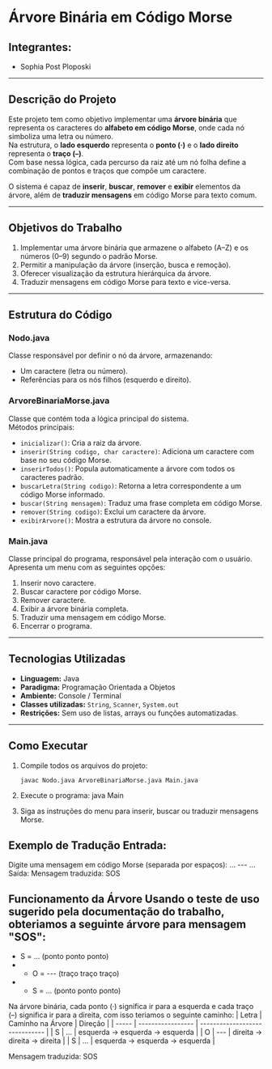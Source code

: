 # Árvore Binária em Código Morse

## Integrantes:
- Sophia Post Ploposki  

---

## Descrição do Projeto
Este projeto tem como objetivo implementar uma **árvore binária** que representa os caracteres do **alfabeto em código Morse**, onde cada nó simboliza uma letra ou número.  
Na estrutura, o **lado esquerdo** representa o **ponto (·)** e o **lado direito** representa o **traço (–)**.  
Com base nessa lógica, cada percurso da raiz até um nó folha define a combinação de pontos e traços que compõe um caractere.  

O sistema é capaz de **inserir**, **buscar**, **remover** e **exibir** elementos da árvore, além de **traduzir mensagens** em código Morse para texto comum.

---

## Objetivos do Trabalho
1. Implementar uma árvore binária que armazene o alfabeto (A–Z) e os números (0–9) segundo o padrão Morse.  
2. Permitir a manipulação da árvore (inserção, busca e remoção).  
3. Oferecer visualização da estrutura hierárquica da árvore.  
4. Traduzir mensagens em código Morse para texto e vice-versa.  

---

## Estrutura do Código

### **Nodo.java**
Classe responsável por definir o nó da árvore, armazenando:  
- Um caractere (letra ou número).  
- Referências para os nós filhos (esquerdo e direito).  

### **ArvoreBinariaMorse.java**
Classe que contém toda a lógica principal do sistema.  
Métodos principais:  
- `inicializar()`: Cria a raiz da árvore.  
- `inserir(String codigo, char caractere)`: Adiciona um caractere com base no seu código Morse.  
- `inserirTodos()`: Popula automaticamente a árvore com todos os caracteres padrão.  
- `buscarLetra(String codigo)`: Retorna a letra correspondente a um código Morse informado.  
- `buscar(String mensagem)`: Traduz uma frase completa em código Morse.  
- `remover(String codigo)`: Exclui um caractere da árvore.  
- `exibirArvore()`: Mostra a estrutura da árvore no console.  

### **Main.java**
Classe principal do programa, responsável pela interação com o usuário.  
Apresenta um menu com as seguintes opções:  
1. Inserir novo caractere.  
2. Buscar caractere por código Morse.  
3. Remover caractere.  
4. Exibir a árvore binária completa.  
5. Traduzir uma mensagem em código Morse.  
6. Encerrar o programa.  

---

## Tecnologias Utilizadas
- **Linguagem:** Java  
- **Paradigma:** Programação Orientada a Objetos  
- **Ambiente:** Console / Terminal  
- **Classes utilizadas:** `String`, `Scanner`, `System.out`  
- **Restrições:** Sem uso de listas, arrays ou funções automatizadas.  

---

## Como Executar
1. Compile todos os arquivos do projeto:
   ```bash
   javac Nodo.java ArvoreBinariaMorse.java Main.java

2. Execute o programa:
   java Main

3. Siga as instruções do menu para inserir, buscar ou traduzir mensagens Morse.

## Exemplo de Tradução Entrada: 
Digite uma mensagem em código Morse (separada por espaços): ... --- ... 
Saída: 
Mensagem traduzida: SOS 
## Funcionamento da Árvore Usando o teste de uso sugerido pela documentação do trabalho, obteriamos a seguinte árvore para mensagem "SOS":
- S = ... (ponto ponto ponto)
-  - O = --- (traço traço traço)
-  - S = ... (ponto ponto ponto)
     
Na árvore binária, cada ponto (·) significa ir para a esquerda e cada traço (–) significa ir para a direita, com isso teriamos o seguinte caminho: 
| Letra | Caminho na Árvore | Direção | 
| ----- | ----------------- | ------------------------------ | 
| S | ... | esquerda → esquerda → esquerda | 
| O | --- | direita → direita → direita | 
| S | ... | esquerda → esquerda → esquerda | 

Mensagem traduzida: SOS
